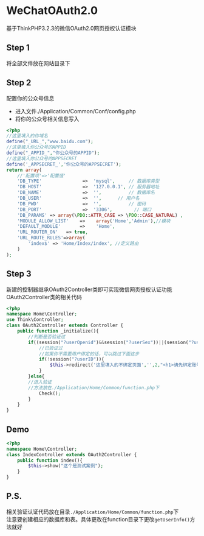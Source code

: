 # WeChatOAuth2.0
基于ThinkPHP3.2.3的微信OAuth2.0网页授权认证模块<br>
## Step 1
将全部文件放在网站目录下<br>
## Step 2
配置你的公众号信息<br>
* 进入文件./Application/Common/Conf/config.php<br>
* 将你的公众号相关信息写入<br>
```PHP
<?php
//这里填入的你域名
define("_URL_","www.baidu.com");
//这里填入你公众号的APPID
define("_APPID_","你公众号的APPID");
//这里填入你公众号的APPSECRET
define('_APPSECRET_','你公众号的APPSECRET');
return array(
	//'配置项'=>'配置值'
	'DB_TYPE'               =>  'mysql',     // 数据库类型
    'DB_HOST'               =>  '127.0.0.1', // 服务器地址
    'DB_NAME'               =>  '',          // 数据库名
    'DB_USER'               =>  '',      // 用户名
    'DB_PWD'                =>  '',          // 密码
    'DB_PORT'               =>  '3306',        // 端口
	'DB_PARAMS' => array(\PDO::ATTR_CASE => \PDO::CASE_NATURAL) ,
	'MODULE_ALLOW_LIST'    =>    array('Home','Admin'),//模块
	'DEFAULT_MODULE'       =>    'Home',
	'URL_ROUTER_ON'   => true, 
	'URL_ROUTE_RULES'=>array(
	    'index$' => 'Home/Index/index', //定义路由
	)
);
```
## Step 3
新建的控制器继承OAuth2Controller类即可实现微信网页授权认证功能<br>
OAuth2Controller类的相关代码<br>
```PHP
<?php
namespace Home\Controller;
use Think\Controller;
class OAuth2Controller extends Controller {
    public function _initialize(){
    	//判断是否验证过
		if((session("?userOpenid")&&session("?userSex"))||(session("?userOpenid")&&session("?userNickname"))){
			//已验证过
			//如果你不需要用户绑定的话，可以跳过下面这步
			if(!session("?userID")){
				$this->redirect('这里填入的不绑定页面','',2,"<h1>请先绑定账号再使用,将自动跳转到绑定页面</h1>");
			}
		}else{
		//进入验证
		//方法放在./Application/Home/Common/function.php下
			Check();
		}
	}
}
```
## Demo
```PHP
<?php 
namespace Home\Controller;
class IndexController extends OAuth2Controller {
    public function index(){
        $this->show("这个是测试案例");
    }
}
```
## P.S.
相关验证认证代码放在目录`./Application/Home/Common/function.php`下<br>
注意要创建相应的数据库和表。具体更改在function目录下更改`getUserInfo()`方法就好
